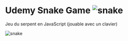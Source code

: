 # Udemy Snake Game <img src="https://gifimage.net/wp-content/uploads/2018/05/snake-game-gif-9.gif" title="snake"/>
Jeu du serpent en JavaScript (jouable avec un clavier)

<img src="https://gifimage.net/wp-content/uploads/2018/05/snake-game-gif-9.gif" title="snake"/>
